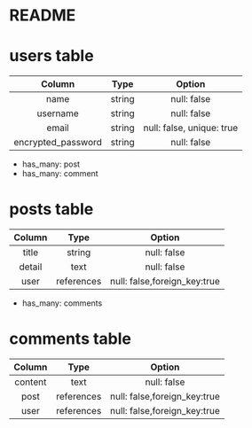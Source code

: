# README

# users table   
|Column|Type|Option|   
| :--: | :--: | :--: |   
| name| string | null: false |
| username| string | null: false |
| email | string | null: false, unique: true |   
| encrypted_password | string | null: false | 

 + has_many: post
 + has_many: comment

# posts table  
  
| Column | Type | Option |   
| :--: | :--: | :--: |   
| title | string | null: false |  
| detail | text | null: false | 
| user | references | null: false,foreign_key:true  |   

 + has_many: comments


# comments table   

| Column | Type | Option |   
| :--: | :--: | :--: |   
| content | text | null: false | 
| post | references | null: false,foreign_key:true  | 
| user | references | null: false,foreign_key:true  |  
